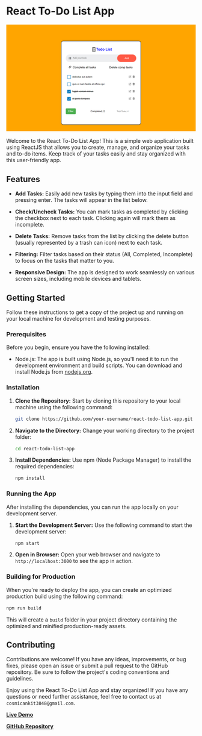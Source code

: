 # React To-Do List App

![App Screenshot](https://github.com/cosmic-ankit/To-Do-list-React-Js/blob/main/Screenshot%20(575).png)

Welcome to the React To-Do List App! This is a simple web application built using ReactJS that allows you to create, manage, and organize your tasks and to-do items. Keep track of your tasks easily and stay organized with this user-friendly app.

## Features

- **Add Tasks:** Easily add new tasks by typing them into the input field and pressing enter. The tasks will appear in the list below.

- **Check/Uncheck Tasks:** You can mark tasks as completed by clicking the checkbox next to each task. Clicking again will mark them as incomplete.

- **Delete Tasks:** Remove tasks from the list by clicking the delete button (usually represented by a trash can icon) next to each task.

- **Filtering:** Filter tasks based on their status (All, Completed, Incomplete) to focus on the tasks that matter to you.

- **Responsive Design:** The app is designed to work seamlessly on various screen sizes, including mobile devices and tablets.

## Getting Started

Follow these instructions to get a copy of the project up and running on your local machine for development and testing purposes.

### Prerequisites

Before you begin, ensure you have the following installed:

- Node.js: The app is built using Node.js, so you'll need it to run the development environment and build scripts. You can download and install Node.js from [nodejs.org](https://nodejs.org/).

### Installation

1. **Clone the Repository:** Start by cloning this repository to your local machine using the following command:

    ```bash
    git clone https://github.com/your-username/react-todo-list-app.git
    ```

2. **Navigate to the Directory:** Change your working directory to the project folder:

    ```bash
    cd react-todo-list-app
    ```

3. **Install Dependencies:** Use npm (Node Package Manager) to install the required dependencies:

    ```bash
    npm install
    ```

### Running the App

After installing the dependencies, you can run the app locally on your development server.

1. **Start the Development Server:** Use the following command to start the development server:

    ```bash
    npm start
    ```

2. **Open in Browser:** Open your web browser and navigate to `http://localhost:3000` to see the app in action.

### Building for Production

When you're ready to deploy the app, you can create an optimized production build using the following command:

```bash
npm run build
```

This will create a `build` folder in your project directory containing the optimized and minified production-ready assets.

## Contributing

Contributions are welcome! If you have any ideas, improvements, or bug fixes, please open an issue or submit a pull request to the GitHub repository. Be sure to follow the project's coding conventions and guidelines.


Enjoy using the React To-Do List App and stay organized! If you have any questions or need further assistance, feel free to contact us at `cosmicankit3848@gmail.com`.

**[Live Demo](https://to-do-list-reactjs-ankit.netlify.app/)**

**[GitHub Repository](https://github.com/cosmic-ankit/To-Do-list-React-Js)**
